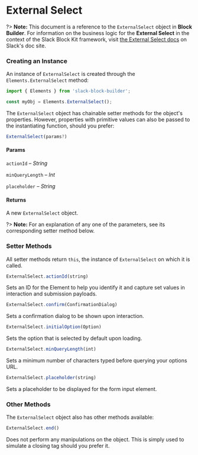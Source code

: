 # External Select

?> **Note:** This document is a reference to the `ExternalSelect` object in **Block Builder**. For information on the business logic for the **External Select** in the context of the Slack Block Kit framework, visit [the External Select docs](https:&#x2F;&#x2F;api.slack.com&#x2F;reference&#x2F;block-kit&#x2F;block-elements#external_select) on Slack's doc site.

### Creating an Instance 

An instance of `ExternalSelect` is created through the `Elements.ExternalSelect` method:

```javascript
import { Elements } from 'slack-block-builder';

const myObj = Elements.ExternalSelect();
```


The `ExternalSelect` object has chainable setter methods for the object's properties. However, properties with primitive values can also be passed to the instantiating function, should you prefer:

```javascript
ExternalSelect(params?)
```

#### Params

`actionId` – *String*

`minQueryLength` – *Int*

`placeholder` – *String*

#### Returns

A new `ExternalSelect` object.

?> **Note:** For an explanation of any one of the parameters, see its corresponding setter method below.

### Setter Methods

All setter methods return `this`, the instance of `ExternalSelect` on which it is called.

```javascript
ExternalSelect.actionId(string)
```

Sets an ID for the Element to help you identify it and capture set values in interaction and submission payloads.
```javascript
ExternalSelect.confirm(ConfirmationDialog)
```

Sets a confirmation dialog to be shown upon interaction.
```javascript
ExternalSelect.initialOption(Option)
```

Sets the option that is selected by default upon loading.
```javascript
ExternalSelect.minQueryLength(int)
```

Sets a minimum number of characters typed before querying your options URL.
```javascript
ExternalSelect.placeholder(string)
```

Sets a placeholder to be displayed for the form input element.


### Other Methods

The `ExternalSelect` object also has other methods available:

```javascript
ExternalSelect.end()
```

Does not perform any manipulations on the object. This is simply used to simulate a closing tag should you prefer it.

